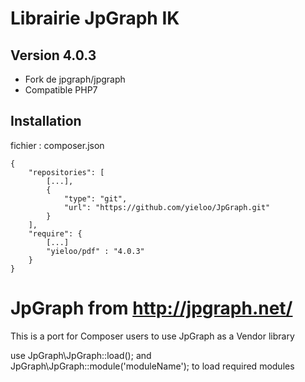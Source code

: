# Librairie JpGraph IK

## Version 4.0.3
* Fork de jpgraph/jpgraph
* Compatible PHP7 

## Installation

fichier : composer.json

    {
        "repositories": [
            [...],
            {
                "type": "git",
                "url": "https://github.com/yieloo/JpGraph.git"
            }
        ],
        "require": {
            [...]
            "yieloo/pdf" : "4.0.3"
        }
    }

JpGraph from http://jpgraph.net/
======
This is a port for Composer users to use JpGraph as a Vendor library

use JpGraph\JpGraph::load(); and JpGraph\JpGraph::module('moduleName'); to load required modules

